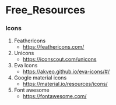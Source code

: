 # Free_Resources

### Icons
  1. Feathericons
     * https://feathericons.com/
  2. Unicons
     * https://iconscout.com/unicons
  3. Eva Icons
     * https://akveo.github.io/eva-icons/#/
  4. Google material icons
     * https://material.io/resources/icons/
  5. Font awesome
     * https://fontawesome.com/
  
